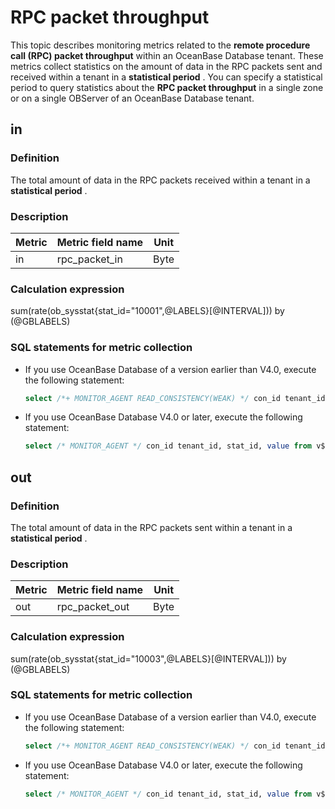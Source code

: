 # RPC packet throughput

This topic describes monitoring metrics related to the **remote procedure call (RPC) packet throughput** within an OceanBase Database tenant. These metrics collect statistics on the amount of data in the RPC packets sent and received within a tenant in a **statistical period** . You can specify a statistical period to query statistics about the **RPC packet throughput** in a single zone or on a single OBServer of an OceanBase Database tenant.

## in

### Definition

The total amount of data in the RPC packets received within a tenant in a **statistical period** .

### Description

| **Metric** | **Metric field name** | **Unit** |
|------------|-----------------------|----------|
| in         | rpc_packet_in         | Byte    |

### Calculation expression

sum(rate(ob_sysstat{stat_id="10001",@LABELS}[@INTERVAL])) by (@GBLABELS)

### SQL statements for metric collection

* If you use OceanBase Database of a version earlier than V4.0, execute the following statement:

  ```sql
  select /*+ MONITOR_AGENT READ_CONSISTENCY(WEAK) */ con_id tenant_id, stat_id, value from v$sysstat where stat_id IN (10001) and (con_id > 1000 or con_id = 1) and class < 1000
  ```

* If you use OceanBase Database V4.0 or later, execute the following statement:

  ```sql
  select /* MONITOR_AGENT */ con_id tenant_id, stat_id, value from v$sysstat where stat_id IN (10001) and (con_id > 1000 or con_id = 1) and class < 1000
  ```

## out

### Definition

The total amount of data in the RPC packets sent within a tenant in a **statistical period** .

### Description

| **Metric** | **Metric field name** | **Unit** |
|------------|-----------------------|----------|
| out        | rpc_packet_out        | Byte    |

### Calculation expression

sum(rate(ob_sysstat{stat_id="10003",@LABELS}[@INTERVAL])) by (@GBLABELS)

### SQL statements for metric collection

* If you use OceanBase Database of a version earlier than V4.0, execute the following statement:

  ```sql
  select /*+ MONITOR_AGENT READ_CONSISTENCY(WEAK) */ con_id tenant_id, stat_id, value from v$sysstat where stat_id IN (10003) and (con_id > 1000 or con_id = 1) and class < 1000
  ```

* If you use OceanBase Database V4.0 or later, execute the following statement:

  ```sql
  select /* MONITOR_AGENT */ con_id tenant_id, stat_id, value from v$sysstat where stat_id IN (10003) and (con_id > 1000 or con_id = 1) and class < 1000
  ```
